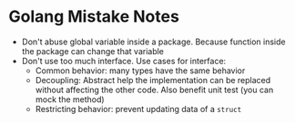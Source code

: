 # Golang Mistake Notes

-   Don't abuse global variable inside a package. Because function inside the package can change that variable
-   Don't use too much interface. Use cases for interface:
    -   Common behavior: many types have the same behavior
    -   Decoupling: Abstract help the implementation can be replaced without affecting the other code. Also benefit unit test (you can mock the method)
    -   Restricting behavior: prevent updating data of a `struct`
